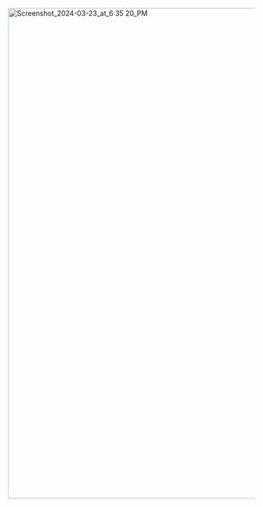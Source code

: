 <img width="1000" alt="Screenshot_2024-03-23_at_6 35 20_PM" src="https://github.com/sayamalvi/e-wallet/assets/52599441/f90505e3-30a6-474f-8eba-7987b9827849">
